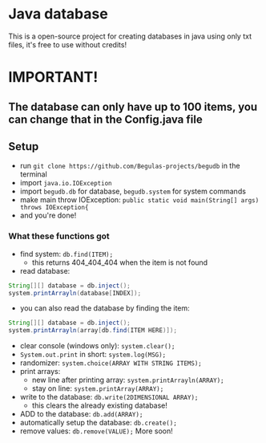# Java database
This is a open-source project for creating databases in java using only txt files, it's free to use without credits!
# IMPORTANT!
## **The database can only have up to 100 items, you can change that in the Config.java file**
## Setup
- run `git clone https://github.com/Begulas-projects/begudb` in the terminal
- import `java.io.IOException`
- import `begudb.db` for database, `begudb.system` for system commands
- make main throw IOException: `public static void main(String[] args) throws IOException{`
- and you're done!

### What these functions got
- find system: `db.find(ITEM);`
  - this returns 404_404_404 when the item is not found
- read database:
```java
String[][] database = db.inject();
system.printArrayln(database[INDEX]);
```
  - you can also read the database by finding the item:
  ```java
  String[][] database = db.inject();
  system.printArrayln(array[db.find(ITEM HERE)]);
  ```
- clear console (windows only): `system.clear();`
- `System.out.print` in short: `system.log(MSG);`
- randomizer: `system.choice(ARRAY WITH STRING ITEMS);`
- print arrays:
  - new line after printing array: `system.printArrayln(ARRAY);`
  - stay on line: `system.printArray(ARRAY);`
- write to the database: `db.write(2DIMENSIONAL ARRAY);`
  - this clears the already existing database!
- ADD to the database: `db.add(ARRAY);`
- automatically setup the database: `db.create();`
- remove values: `db.remove(VALUE);`
More soon!
